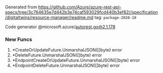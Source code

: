 Generated from https://github.com/Azure/azure-rest-api-specs/tree/3c764635e7d442b3e74caf593029fcd440b3ef82//specification/digitaltwins/resource-manager/readme.md tag: `package-2020-10`

Code generator @microsoft.azure/autorest.go@2.1.178


### New Funcs

1. *CreateOrUpdateFuture.UnmarshalJSON([]byte) error
1. *DeleteFuture.UnmarshalJSON([]byte) error
1. *EndpointCreateOrUpdateFuture.UnmarshalJSON([]byte) error
1. *EndpointDeleteFuture.UnmarshalJSON([]byte) error
